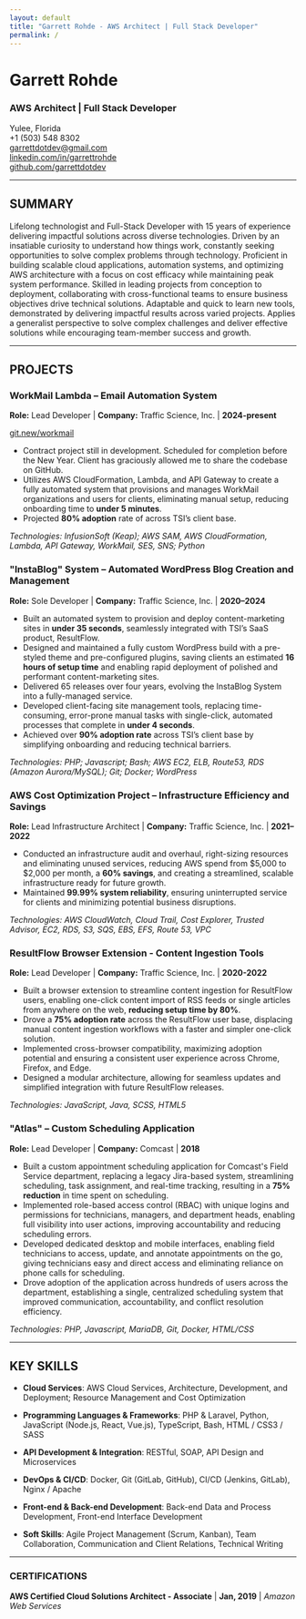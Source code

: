 ```yaml
---
layout: default
title: "Garrett Rohde - AWS Architect | Full Stack Developer"
permalink: /
---
```


# Garrett Rohde

### AWS Architect | Full Stack Developer    
Yulee, Florida  
+1 (503) 548 8302  
[garrettdotdev@gmail.com](mailto:garrettdotdev@gmail.com)  
[linkedin.com/in/garrettrohde](https://linkedin.com/in/garrettrohde)   
[github.com/garrettdotdev](https://github.com/garrettdotdev)  

---

## SUMMARY

Lifelong technologist and Full-Stack Developer with 15 years of experience delivering impactful solutions across diverse technologies. Driven by an insatiable curiosity to understand how things work, constantly seeking opportunities to solve complex problems through technology. Proficient in building scalable cloud applications, automation systems, and optimizing AWS architecture with a focus on cost efficacy while maintaining peak system performance. Skilled in leading projects from conception to deployment, collaborating with cross-functional teams to ensure business objectives drive technical solutions. Adaptable and quick to learn new tools, demonstrated by delivering impactful results across varied projects. Applies a generalist perspective to solve complex challenges and deliver effective solutions while encouraging team-member success and growth.

---

## PROJECTS

### WorkMail Lambda – Email Automation System

**Role:** Lead Developer | **Company:** Traffic Science, Inc. | **2024-present**

[git.new/workmail](https://git.new/workmail)

- Contract project still in development. Scheduled for completion before the New Year. Client has graciously allowed me to share the codebase on GitHub.
- Utilizes AWS CloudFormation, Lambda, and API Gateway to create a fully automated system that provisions and manages WorkMail organizations and users for clients, eliminating manual setup, reducing onboarding time to **under 5 minutes**.
- Projected **80% adoption** rate of across TSI’s client base.

*Technologies: InfusionSoft (Keap); AWS SAM, AWS CloudFormation, Lambda, API Gateway, WorkMail, SES, SNS; Python*

### "InstaBlog" System – Automated WordPress Blog Creation and Management

**Role:** Sole Developer | **Company:** Traffic Science, Inc. | **2020–2024**

- Built an automated system to provision and deploy content-marketing sites in **under 35 seconds**, seamlessly integrated with TSI’s SaaS product, ResultFlow.
- Designed and maintained a fully custom WordPress build with a pre-styled theme and pre-configured plugins, saving clients an estimated **16 hours of setup time** and enabling rapid deployment of polished and performant content-marketing sites.
- Delivered 65 releases over four years, evolving the InstaBlog System into a fully-managed service.
- Developed client-facing site management tools, replacing time-consuming, error-prone manual tasks with single-click, automated processes that complete in **under 4 seconds**.
- Achieved over **90% adoption rate** across TSI’s client base by simplifying onboarding and reducing technical barriers.

*Technologies: PHP; Javascript; Bash; AWS EC2, ELB, Route53, RDS (Amazon Aurora/MySQL); Git; Docker; WordPress*

### AWS Cost Optimization Project – Infrastructure Efficiency and Savings

**Role:** Lead Infrastructure Architect | **Company:** Traffic Science, Inc. | **2021–2022**

- Conducted an infrastructure audit and overhaul, right-sizing resources and eliminating unused services, reducing AWS spend from $5,000 to $2,000 per month, a **60% savings**, and creating a streamlined, scalable infrastructure ready for future growth.
- Maintained **99.99% system reliability**, ensuring uninterrupted service for clients and minimizing potential business disruptions.

*Technologies: AWS CloudWatch, Cloud Trail, Cost Explorer, Trusted Advisor, EC2, RDS, S3, SQS, EBS, EFS, Route 53, VPC*

### ResultFlow Browser Extension - Content Ingestion Tools

**Role:** Lead Developer | **Company:** Traffic Science, Inc. | **2020-2022**

- Built a browser extension to streamline content ingestion for ResultFlow users, enabling one-click content import of RSS feeds or single articles from anywhere on the web, **reducing setup time by 80%**.
- Drove a **75% adoption rate** across the ResultFlow user base, displacing manual content ingestion workflows with a faster and simpler one-click solution.
- Implemented cross-browser compatibility, maximizing adoption potential and ensuring a consistent user experience across Chrome, Firefox, and Edge.
- Designed a modular architecture, allowing for seamless updates and simplified integration with future ResultFlow releases.

*Technologies: JavaScript, Java, SCSS, HTML5*

### "Atlas" – Custom Scheduling Application

**Role:** Lead Developer | **Company:** Comcast | **2018**

- Built a custom appointment scheduling application for Comcast's Field Service department, replacing a legacy Jira-based system, streamlining scheduling, task assignment, and real-time tracking, resulting in a **75% reduction** in time spent on scheduling.
- Implemented role-based access control (RBAC) with unique logins and permissions for technicians, managers, and department heads, enabling full visibility into user actions, improving accountability and reducing scheduling errors.
- Developed dedicated desktop and mobile interfaces, enabling field technicians to access, update, and annotate appointments on the go, giving technicians easy and direct access and eliminating reliance on phone calls for scheduling.
- Drove adoption of the application across hundreds of users across the department, establishing a single, centralized scheduling system that improved communication, accountability, and conflict resolution efficiency.

*Technologies: PHP, Javascript, MariaDB, Git, Docker, HTML/CSS*

---

## KEY SKILLS

- **Cloud Services**: AWS Cloud Services, Architecture, Development, and Deployment; Resource Management and Cost Optimization

- **Programming Languages & Frameworks**: PHP & Laravel, Python, JavaScript (Node.js, React, Vue.js), TypeScript, Bash, HTML / CSS3 / SASS

- **API Development & Integration**: RESTful, SOAP, API Design and Microservices

- **DevOps & CI/CD**: Docker, Git (GitLab, GitHub), CI/CD (Jenkins, GitLab), Nginx / Apache

- **Front-end & Back-end Development**: Back-end Data and Process Development, Front-end Interface Development

- **Soft Skills**: Agile Project Management (Scrum, Kanban), Team Collaboration, Communication and Client Relations, Technical Writing

---

### CERTIFICATIONS

**AWS Certified Cloud Solutions Architect - Associate** | **Jan, 2019** | *Amazon Web Services*
